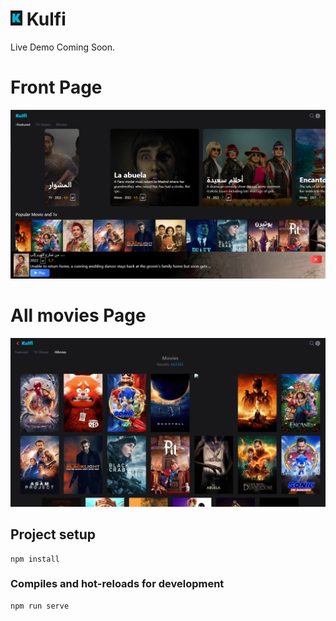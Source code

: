 # <img src="screenshots/kulfi.PNG"> Kulfi

Live Demo Coming Soon.

# Front Page
<img src="screenshots/kulfi_start_page.PNG"><br/>

# All movies Page
<img src="screenshots/kulfi_all_movie.PNG"><br/>

## Project setup
```
npm install
```

### Compiles and hot-reloads for development
```
npm run serve
```
